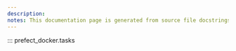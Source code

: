 ```yaml
---
description: 
notes: This documentation page is generated from source file docstrings.
---
```


::: prefect_docker.tasks